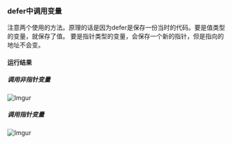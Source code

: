 ### defer中调用变量
注意两个使用的方法。原理的话是因为defer是保存一份当时的代码。要是值类型的变量，就保存了值。
要是指针类型的变量，会保存一个新的指针，但是指向的地址不会变。

#### 运行结果
##### 调用非指针变量
![Imgur](https://i.imgur.com/p3IlYYb.png)

##### 调用指针变量
![Imgur](https://i.imgur.com/gG5yWfZ.png)